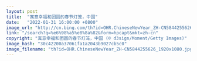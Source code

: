 ```yaml
---
layout: post
title:  "寓意幸福和团圆的春节灯笼，中国"
date:   "2022-01-31 16:00:00 +0800"
image_url: "http://cn.bing.com/th?id=OHR.ChineseNewYear_ZH-CN5844255626_1920x1080.jpg&rf=LaDigue_1920x1080.jpg&pid=hp"
link: "/search?q=%e6%98%a5%e8%8a%82&form=hpcapt&mkt=zh-cn"
copyright: "寓意幸福和团圆的春节灯笼，中国 (© d3sign/Moment/Getty Images)"
image_hash: "30c42200a37061fa1a2043b9027cb5c0"
image_filename: "th?id=OHR.ChineseNewYear_ZH-CN5844255626_1920x1080.jpg&rf=LaDigue_1920x1080.jpg&pid=hp"
---
```

